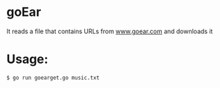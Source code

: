 # goEar

It reads a file that contains URLs 
from www.goear.com and downloads it

# Usage:

```sh
$ go run goearget.go music.txt
``` 
